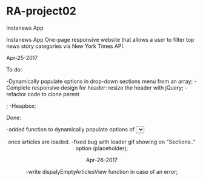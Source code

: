 # RA-project02
Instanews App

Instanews App One-page responsive website that allows a user to filter top news story categories via New York Times API.

Apr-25-2017

To do:

  -Dynamically populate options in drop-down sections menu from an array;
  -Complete responsive design for header: resize the header with jQuery;
  -refactor code to clone parent <div>;
  -Heapbox;

Done:

  -added function to dynamically populate options of <select> on page load;
  -added loading gif image for transition before the data were returned;
  -added Heapbox functionality to style dropdown menu;
  -implemented resizing of <header> once articles are loaded.
  -fixed bug with loader gif showing on "Sections.." option (placeholder);

  Apr-26-2017

  -write dispalyEmptyArticlesView function in case of an error;